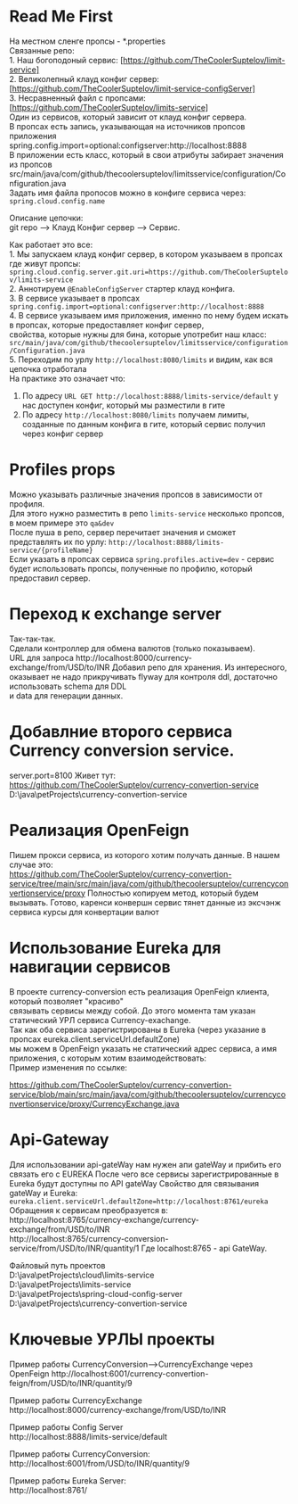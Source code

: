 # Read Me First
На местном сленге пропсы - *.properties  
Связанные репо:  
    1. Наш богоподоный сервис: [https://github.com/TheCoolerSuptelov/limit-service]  
    2. Великолепный клауд конфиг сервер: [https://github.com/TheCoolerSuptelov/limit-service-configServer]  
    3. Несравненный файл с пропсами: [https://github.com/TheCoolerSuptelov/limits-service]  
Один из сервисов, который зависит от клауд конфиг сервера.  
В пропсах есть запись, указывающая на источников пропсов приложения  
spring.config.import=optional:configserver:http://localhost:8888  
В приложении есть класс, который в свои атрибуты забирает значения из пропсов  
src/main/java/com/github/thecoolersuptelov/limitsservice/configuration/Configuration.java    
Задать имя файла пропосов можно в конфиге сервиса через: `spring.cloud.config.name`


Описание цепочки:  
git repo --> Клауд Конфиг сервер --> Сервис.  
  
Как работает это все:  
    1. Мы запускаем клауд конфиг сервер, в котором указываем в пропсах где живут пропсы:  
`spring.cloud.config.server.git.uri=https://github.com/TheCoolerSuptelov/limits-service`  
    2. Аннотируем `@EnableConfigServer` стартер клауд конфига.  
    3. В сервисе указывает в пропсах `spring.config.import=optional:configserver:http://localhost:8888`  
    4. В сервисе указываем имя приложения, именно по нему будем искать в пропсах, которые предоставляет конфиг сервер,  
    свойства, которые нужны для бина, которые употребит наш класс:  
    `src/main/java/com/github/thecoolersuptelov/limitsservice/configuration/Configuration.java`  
    5. Переходим по урлу `http://localhost:8080/limits` и видим, как вся цепочка отработала  
На практике это означает что:  
1. По адресу `URL GET http://localhost:8888/limits-service/default` у нас доступен конфиг, который мы разместили в гите  
2. По адресу `http://localhost:8080/limits` получаем лимиты, созданные по данным конфига в гите, который сервис получил  
через конфиг сервер

# Profiles props
Можно указывать различные значения пропсов в зависимости от профиля.  
Для этого нужно разместить в репо `limits-service` несколько пропсов, в моем примере это `qa&dev`  
После пуша в репо, сервер перечитает значения и сможет представлять их по урлу: `http://localhost:8888/limits-service/{profileName}`  
Если указать в пропсах сервиса `spring.profiles.active=dev` - сервис будет использовать пропсы, полученные по профилю, 
который предоставил сервер.

# Переход к exchange server

Так-так-так.  
Сделали контроллер для обмена валютов (только показываем).  
URL для запроса http://localhost:8000/currency-exchange/from/USD/to/INR
Добавил репо для хранения.
Из интересного, оказывает не надо прикручивать flyway для контроля ddl, достаточно использовать schema для DDL  
и data для генерации данных.

# Добавлние второго сервиса Currency conversion service.

server.port=8100
Живет тут: https://github.com/TheCoolerSuptelov/currency-convertion-service
D:\java\petProjects\currency-convertion-service

# Реализация OpenFeign

Пишем прокси сервиса, из которого хотим получать данные. В нашем случае это:  
https://github.com/TheCoolerSuptelov/currency-convertion-service/tree/main/src/main/java/com/github/thecoolersuptelov/currencyconvertionservice/proxy
Полностью копируем метод, который будем вызывать.
Готово, каренси конвершн сервис тянет данные из эксчэнж сервиса курсы для конвертации валют

# Использование Eureka для навигации сервисов

В проекте currency-conversion есть реализация OpenFeign клиента, который позволяет "красиво"  
связывать сервисы между собой. До этого момента там указан статический УРЛ сервиса Currency-exachange.  
Так как оба сервиса зарегистрированы в Eureka (через указание в пропсах eureka.client.serviceUrl.defaultZone)  
мы можем в OpenFeign указать не статический адрес сервиса, а имя приложения, с которым хотим взаимодействовать:  
Пример изменения по ссылке:

https://github.com/TheCoolerSuptelov/currency-convertion-service/blob/main/src/main/java/com/github/thecoolersuptelov/currencyconvertionservice/proxy/CurrencyExchange.java

# Api-Gateway

Для использовании api-gateWay нам нужен апи gateWay и прибить его связать его с EUREKA
После чего все сервисы зарегистрированные в Eureka будут доступны по API gateWay
Свойство для связывания gateWay и Eureka: `eureka.client.serviceUrl.defaultZone=http://localhost:8761/eureka`  
Обращения к сервисам преобразуется в:  
http://localhost:8765/currency-exchange/currency-exchange/from/USD/to/INR  
http://localhost:8765/currency-conversion-service/from/USD/to/INR/quantity/1
Где localhost:8765 - api GateWay.

Файловый путь проектов  
D:\java\petProjects\cloud\limits-service  
D:\java\petProjects\limits-service  
D:\java\petProjects\spring-cloud-config-server
D:\java\petProjects\currency-convertion-service

# Ключевые УРЛЫ проекты

Пример работы CurrencyConversion-->CurrencyExchange через OpenFeign
http://localhost:6001/currency-convertion-feign/from/USD/to/INR/quantity/9

Пример работы CurrencyExchange   
http://localhost:8000/currency-exchange/from/USD/to/INR

Пример работы Config Server  
http://localhost:8888/limits-service/default

Пример работы CurrencyConversion:  
http://localhost:6001/from/USD/to/INR/quantity/9

Пример работы Eureka Server:  
http://localhost:8761/